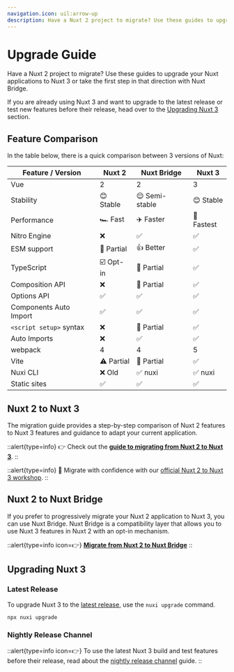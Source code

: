 ```yaml
---
navigation.icon: uil:arrow-up
description: Have a Nuxt 2 project to migrate? Use these guides to upgrade your applications to Nuxt 3.
---
```

# Upgrade Guide

Have a Nuxt 2 project to migrate? Use these guides to upgrade your Nuxt applications to Nuxt 3 or take the first step in that direction with Nuxt Bridge.

If you are already using Nuxt 3 and want to upgrade to the latest release or test new features before their release, head over to the [Upgrading Nuxt 3](#upgrading-nuxt-3) section.

## Feature Comparison

In the table below, there is a quick comparison between 3 versions of Nuxt:

Feature / Version        | Nuxt 2          | Nuxt Bridge      | Nuxt 3
-------------------------|-----------------|------------------|---------
Vue                      | 2               | 2                | 3
Stability                | 😊 Stable      | 😌 Semi-stable    | 😊 Stable
Performance              | 🏎 Fast        | ✈️ Faster          | 🚀 Fastest
Nitro Engine             | ❌             | ✅                | ✅
ESM support              | 🌙 Partial     | 👍 Better         | ✅
TypeScript               | ☑️ Opt-in       | 🚧 Partial        | ✅
Composition API          | ❌             | 🚧 Partial        | ✅
Options API              | ✅             | ✅                | ✅
Components Auto Import   | ✅             | ✅                | ✅
`<script setup>` syntax  | ❌             | 🚧 Partial        | ✅
Auto Imports             | ❌             | ✅                | ✅
webpack                  | 4              | 4                 | 5
Vite                     | ⚠️ Partial      | 🚧 Partial        | ✅
Nuxi CLI                 | ❌ Old         | ✅ nuxi           | ✅ nuxi
Static sites             | ✅             | ✅                | ✅

## Nuxt 2 to Nuxt 3

The migration guide provides a step-by-step comparison of Nuxt 2 features to Nuxt 3 features and guidance to adapt your current application.

::alert{type=info}
👉 Check out the [**guide to migrating from Nuxt 2 to Nuxt 3**](/docs/migration/overview).
::

::alert{type=info}
:rocket: Migrate with confidence with our [official Nuxt 2 to Nuxt 3 workshop](/support/workshop).
::

## Nuxt 2 to Nuxt Bridge

If you prefer to progressively migrate your Nuxt 2 application to Nuxt 3, you can use Nuxt Bridge. Nuxt Bridge is a compatibility layer that allows you to use Nuxt 3 features in Nuxt 2 with an opt-in mechanism.

::alert{type=info icon=👉}
[**Migrate from Nuxt 2 to Nuxt Bridge**](/docs/bridge/overview)
::

## Upgrading Nuxt 3

### Latest Release

To upgrade Nuxt 3 to the [latest release](/docs/community/changelog), use the `nuxi upgrade` command.

```bash
npx nuxi upgrade
```

### Nightly Release Channel

::alert{type=info icon=👉}
To use the latest Nuxt 3 build and test features before their release, read about the [nightly release channel](/docs/guide/going-further/nightly-release-channel) guide.
::
